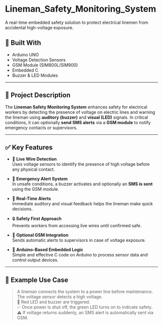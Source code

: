 # Lineman_Safety_Monitoring_System

A real-time embedded safety solution to protect electrical linemen from accidental high-voltage exposure.

## 🔧 Built With
- Arduino UNO
- Voltage Detection Sensors
- GSM Module (SIM800L/SIM900)
- Embedded C
- Buzzer & LED Modules

---

## 📝 Project Description

The **Lineman Safety Monitoring System** enhances safety for electrical workers by detecting the presence of voltage on electric lines and warning the lineman using **auditory (buzzer)** and **visual (LED)** signals. In critical conditions, it can optionally **send SMS alerts** via a **GSM module** to notify emergency contacts or supervisors.

---

## ✅ Key Features

- 🔋 **Live Wire Detection**  
  Uses voltage sensors to identify the presence of high voltage before any physical contact.

- 🚨 **Emergency Alert System**  
  In unsafe conditions, a buzzer activates and optionally an **SMS is sent** using the GSM module.

- 📳 **Real-Time Alerts**  
  Immediate auditory and visual feedback helps the lineman make quick decisions.

- 🔒 **Safety First Approach**  
  Prevents workers from accessing live wires until confirmed safe.

- 📲 **Optional GSM Integration**  
  Sends automatic alerts to supervisors in case of voltage exposure.

- 🧠 **Arduino-Based Embedded Logic**  
  Simple and effective C code on Arduino to process sensor data and control output devices.

---

## 📂 Example Use Case

> A lineman connects the system to a power line before maintenance. The voltage sensor detects a high voltage.  
> 🔴 Red LED and buzzer are triggered.  
> ✅ Once power is shut off, the green LED turns on to indicate safety.  
> ⚠️ If voltage returns suddenly, an SMS alert is automatically sent via GSM.



